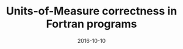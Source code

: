 ---
type: article
authors:
  - Mistral Contrastin
  - Andrew Rice
  - Matthew Danish
  - Dominic Orchard
title: "Units-of-Measure correctness in Fortran programs"
venue: "Computing in Science & Engineering, 2016"
note: "Computing in Science and Engineering 18(1): 102-107"
date: 2016-10-10
resource:
  pdf-url: https://www.cl.cam.ac.uk/~acr31/pubs/contrastin-units.pdf
  bibtex: 2016-CSEng
---
